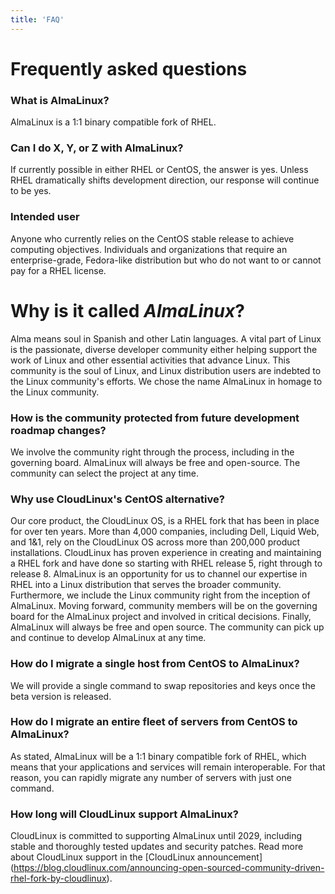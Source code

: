```yaml
---
title: 'FAQ'
---
```

# Frequently asked questions


### What is AlmaLinux?

AlmaLinux is a 1:1 binary compatible fork of RHEL.


### Can I do X, Y, or Z with AlmaLinux?

If currently possible in either RHEL or CentOS, the answer is yes.
Unless RHEL dramatically shifts development direction, our response
will continue to be yes.


### Intended user

Anyone who currently relies on the CentOS stable release to achieve computing
objectives. Individuals and organizations that require an enterprise-grade,
Fedora-like distribution but who do not want to or cannot pay for a RHEL
license.


# Why is it called _AlmaLinux_?

Alma means soul in Spanish and other Latin languages. A vital part
of Linux is the passionate, diverse developer community either helping
support the work of Linux and other essential activities that advance Linux.
This community is the soul of Linux, and Linux distribution users are indebted
to the Linux community's efforts. We chose the name AlmaLinux in homage to the
Linux community.


### How is the community protected from future development roadmap changes?

We involve the community right through the process, including in the
governing board. AlmaLinux will always be free and open-source. The community
can select the project at any time.


### Why use CloudLinux's CentOS alternative?

Our core product, the CloudLinux OS, is a RHEL fork that has been in place
for over ten years. More than 4,000 companies, including Dell, Liquid Web,
and 1&1, rely on the CloudLinux OS across more than 200,000 product
installations. CloudLinux has proven experience in creating and maintaining
a RHEL fork and have done so starting with RHEL release 5, right through to
release 8. AlmaLinux is an opportunity for us to channel our expertise in
RHEL into a Linux distribution that serves the broader community.
Furthermore, we include the Linux community right from the inception
of AlmaLinux. Moving forward, community members will be on the governing
board for the AlmaLinux project and involved in critical decisions. Finally,
AlmaLinux will always be free and open source. The community can pick up
and continue to develop AlmaLinux at any time.


### How do I migrate a single host from CentOS to AlmaLinux?

We will provide a single command to swap repositories and keys once the beta
version is released.


### How do I migrate an entire fleet of servers from CentOS to AlmaLinux?

As stated, AlmaLinux will be a 1:1 binary compatible fork of RHEL, which
means that your applications and services will remain interoperable. For that
reason, you can rapidly migrate any number of servers with just one command.


### How long will CloudLinux support AlmaLinux?

CloudLinux is committed to supporting AlmaLinux until 2029, including stable
and thoroughly tested updates and security patches. Read more about CloudLinux
support in the [CloudLinux announcement]
(https://blog.cloudlinux.com/announcing-open-sourced-community-driven-rhel-fork-by-cloudlinux).
